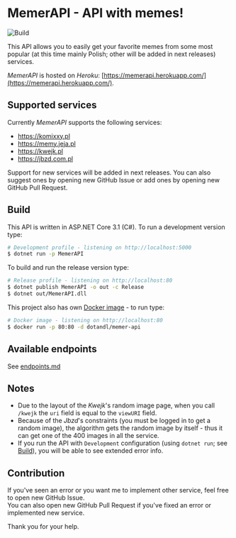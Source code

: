 # MemerAPI - API with memes!

![Build](https://github.com/dotandl/MemerAPI/workflows/Build/badge.svg)

This API allows you to easily get your favorite memes from some most popular
(at this time mainly Polish; other will be added in next releases) services.

_MemerAPI_ is hosted on _Heroku_:
[https://memerapi.herokuapp.com/](https://memerapi.herokuapp.com/).

## Supported services

Currently _MemerAPI_ supports the following services:

- https://komixxy.pl
- https://memy.jeja.pl
- https://kwejk.pl
- https://jbzd.com.pl

Support for new services will be added in next releases. You can also suggest
ones by opening new GitHub Issue or add ones by opening new GitHub Pull Request.

## Build

This API is written in ASP.NET Core 3.1 (C#). To run a development version type:

```sh
# Development profile - listening on http://localhost:5000
$ dotnet run -p MemerAPI
```

To build and run the release version type:

```sh
# Release profile - listening on http://localhost:80
$ dotnet publish MemerAPI -o out -c Release
$ dotnet out/MemerAPI.dll
```

This project also has own
[Docker image](https://hub.docker.com/r/dotandl/memer-api) - to run type:

```sh
# Docker image - listening on http://localhost:80
$ docker run -p 80:80 -d dotandl/memer-api
```

## Available endpoints

See [endpoints.md](docs/endpoints.md)

## Notes

- Due to the layout of the _Kwejk_'s random image page, when you call `/kwejk`
  the `uri` field is equal to the `viewURI` field.
- Because of the _Jbzd_'s constraints (you must be logged in to get a random
  image), the algorithm gets the random image by itself - thus it can get one
  of the 400 images in all the service.
- If you run the API with `Development` configuration (using `dotnet run`; see
  [Build](#Build)), you will be able to see extended error info.

## Contribution

If you've seen an error or you want me to implement other service, feel free to
open new GitHub Issue.  
You can also open new GitHub Pull Request if you've fixed an error or
implemented new service.

Thank you for your help.
